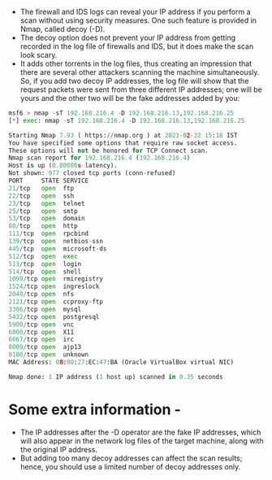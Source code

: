 - The firewall and IDS logs can reveal your IP address if you perform a scan without using security measures. One such feature is provided in Nmap, called decoy (-D).
- The decoy option does not prevent your IP address from getting recorded in the log file of firewalls and IDS, but it does make the scan look scary.
- It adds other torrents in the log files, thus creating an impression that there are several other attackers scanning the machine simultaneously. So, if you add two decoy IP addresses, the log file will show that the request packets were sent from three different IP addresses; one will be yours and the other two will be the fake addresses added by you:
```python
msf6 > nmap -sT 192.168.216.4 -D 192.168.216.13,192.168.216.25
[*] exec: nmap -sT 192.168.216.4 -D 192.168.216.13,192.168.216.25

Starting Nmap 7.93 ( https://nmap.org ) at 2023-02-22 15:18 IST
You have specified some options that require raw socket access.
These options will not be honored for TCP Connect scan.
Nmap scan report for 192.168.216.4 (192.168.216.4)
Host is up (0.00086s latency).
Not shown: 977 closed tcp ports (conn-refused)
PORT     STATE SERVICE
21/tcp   open  ftp
22/tcp   open  ssh
23/tcp   open  telnet
25/tcp   open  smtp
53/tcp   open  domain
80/tcp   open  http
111/tcp  open  rpcbind
139/tcp  open  netbios-ssn
445/tcp  open  microsoft-ds
512/tcp  open  exec
513/tcp  open  login
514/tcp  open  shell
1099/tcp open  rmiregistry
1524/tcp open  ingreslock
2049/tcp open  nfs
2121/tcp open  ccproxy-ftp
3306/tcp open  mysql
5432/tcp open  postgresql
5900/tcp open  vnc
6000/tcp open  X11
6667/tcp open  irc
8009/tcp open  ajp13
8180/tcp open  unknown
MAC Address: 08:00:27:EC:47:BA (Oracle VirtualBox virtual NIC)

Nmap done: 1 IP address (1 host up) scanned in 0.35 seconds
```
# Some extra information - 
- The IP addresses after the -D operator are the fake IP addresses, which will also appear in the network log files of the target machine, along with the original IP address.
- But adding too many decoy addresses can affect the scan results; hence, you should use a limited number of decoy addresses only.